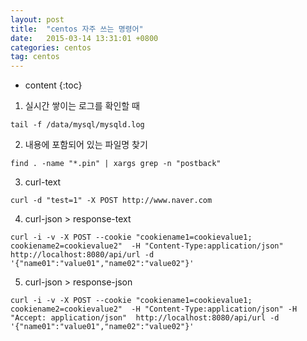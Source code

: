 ```yaml
---
layout: post
title:  "centos 자주 쓰는 명령어"
date:   2015-03-14 13:31:01 +0800
categories: centos
tag: centos
---
```


* content
{:toc}

1. 실시간 쌓이는 로그를 확인할 때
```
tail -f /data/mysql/mysqld.log
```

2. 내용에 포함되어 있는 파일명 찾기
```
find . -name "*.pin" | xargs grep -n "postback"
```

3. curl-text
```
curl -d "test=1" -X POST http://www.naver.com
```

4. curl-json > response-text
```
curl -i -v -X POST --cookie "cookiename1=cookievalue1; cookiename2=cookievalue2"  -H "Content-Type:application/json"  http://localhost:8080/api/url -d  '{"name01":"value01","name02":"value02"}'
```

5. curl-json > response-json
```
curl -i -v -X POST --cookie "cookiename1=cookievalue1; cookiename2=cookievalue2"  -H "Content-Type:application/json" -H "Accept: application/json"  http://localhost:8080/api/url -d  '{"name01":"value01","name02":"value02"}'
```
